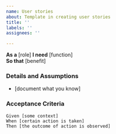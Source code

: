 ```yaml
---
name: User stories
about: Template in creating user stories
title: ''
labels: ''
assignees: ''

---
```


**As a** [role]
**I need** [function]  
**So that** [benefit] 
   
 ### Details and Assumptions
* [document what you know]
   
 ### Acceptance Criteria  
   
 ```gherkin
Given [some context]
When [certain action is taken]
Then [the outcome of action is observed]
 ```
